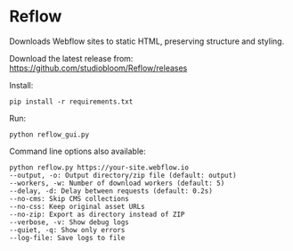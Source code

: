 # Reflow

Downloads Webflow sites to static HTML, preserving structure and styling.

Download the latest release from: https://github.com/studiobloom/Reflow/releases

Install:
```
pip install -r requirements.txt
```

Run:
```
python reflow_gui.py
```

Command line options also available:
```
python reflow.py https://your-site.webflow.io
--output, -o: Output directory/zip file (default: output)
--workers, -w: Number of download workers (default: 5)
--delay, -d: Delay between requests (default: 0.2s)
--no-cms: Skip CMS collections
--no-css: Keep original asset URLs
--no-zip: Export as directory instead of ZIP
--verbose, -v: Show debug logs
--quiet, -q: Show only errors
--log-file: Save logs to file 
